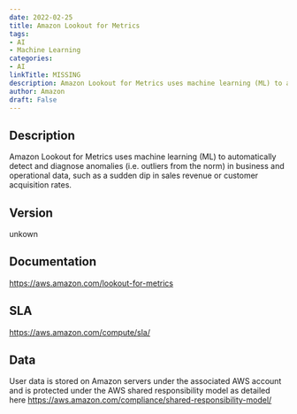 ```yaml
---
date: 2022-02-25
title: Amazon Lookout for Metrics
tags: 
- AI
- Machine Learning
categories: 
- AI
linkTitle: MISSING
description: Amazon Lookout for Metrics uses machine learning (ML) to automatically detect and diagnose anomalies (i.e. outliers from the norm) in business and operational data, such as a sudden dip in sales revenue or customer acquisition rates.
author: Amazon
draft: False
---
```


## Description

Amazon Lookout for Metrics uses machine learning (ML) to automatically detect and diagnose anomalies (i.e. outliers from the norm) in business and operational data, such as a sudden dip in sales revenue or customer acquisition rates.

## Version

unkown

## Documentation

https://aws.amazon.com/lookout-for-metrics

## SLA

https://aws.amazon.com/compute/sla/

## Data

User data is stored on Amazon servers under the associated AWS account and is protected under the AWS shared responsibility model as detailed here https://aws.amazon.com/compliance/shared-responsibility-model/
